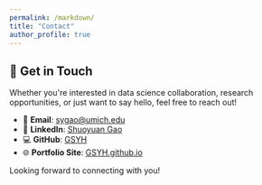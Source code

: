 ```yaml
---
permalink: /markdown/
title: "Contact"
author_profile: true
---
```


## 💬 Get in Touch

Whether you're interested in data science collaboration, research opportunities, or just want to say hello, feel free to reach out!

- 📧 **Email**: [sygao@umich.edu](mailto:sygao@umich.edu)  
- 💼 **LinkedIn**: [Shuoyuan Gao](https://www.linkedin.com/in/shuoyuan-gao-18701324a/)  
- 💻 **GitHub**: [GSYH](https://github.com/GSYH)  
- 🌐 **Portfolio Site**: [GSYH.github.io](https://GSYH.github.io)

Looking forward to connecting with you!